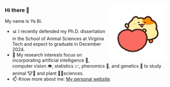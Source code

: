 <p align="left">
<img src="https://github.com/yebigithub/yebigithub/blob/main/薯薯我啊.gif" align="right" width='35%' height='35%'>
  
<p align="left">

### Hi there 👋
My name is Ye Bi.
 - 📊 I recently defended my Ph.D. dissertation in the School of Animal Sciences at Virginia Tech and expect to graduate in December 2024. 
 - 🌟 My research interests focus on incorporating artificial intelligence 🤖, computer vision 👁️, statistics 📈, phenomics 🔬, and genetics 🧬 to study animal 🐮🐷 and plant 🌱🌾sciences.
 - 📫 Know more about me: [My personal website](https://yebigithub.github.io/).

</p> 
